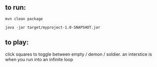 ## to run:
```mvn clean package```

```java -jar target/myproject-1.0-SNAPSHOT.jar```

## to play:
click squares to toggle between empty / demon / soldier. an interstice is when you run into an infinite loop